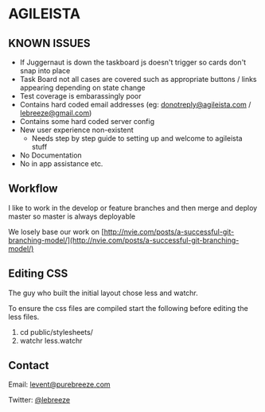 AGILEISTA
=========

KNOWN ISSUES
------------

 * If Juggernaut is down the taskboard js doesn't trigger so cards don't snap into place
 * Task Board not all cases are covered such as appropriate buttons / links appearing depending on state change
 * Test coverage is embarassingly poor
 * Contains hard coded email addresses (eg: donotreply@agileista.com / lebreeze@gmail.com)
 * Contains some hard coded server config
 * New user experience non-existent
   * Needs step by step guide to setting up and welcome to agileista stuff
 * No Documentation
 * No in app assistance etc.

Workflow
--------

I like to work in the develop or feature branches and then merge and deploy master so master is always deployable

We losely base our work on [http://nvie.com/posts/a-successful-git-branching-model/](http://nvie.com/posts/a-successful-git-branching-model/)

Editing CSS
-----------

The guy who built the initial layout chose less and watchr.

To ensure the css files are compiled start the following before editing the less files.

 1. cd public/stylesheets/
 2. watchr less.watchr

Contact
-------

Email: [levent@purebreeze.com](mailto:levent@purebreeze.com)

Twitter: [@lebreeze](http://twitter.com/lebreeze)
